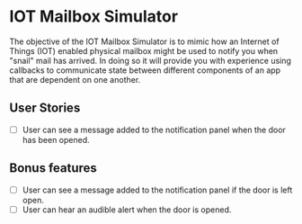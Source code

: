 # IOT Mailbox Simulator

The objective of the IOT Mailbox Simulator is to mimic how an Internet of Things
(IOT) enabled physical mailbox might be used to notify you when "snail" mail 
has arrived. In doing so it will provide you with experience using callbacks
to communicate state between different components of an app that are dependent
on one another.

## User Stories
-   [ ] User can see a message added to the notification panel when the door has
been opened. 


## Bonus features
-   [ ] User can see a message added to the notification panel if the door is
left open.
-   [ ] User can hear an audible alert when the door is opened.